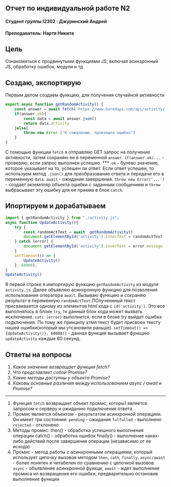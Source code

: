 ## Отчет по индивидуальной работе N2
#### Студент группы I2302 : Джуринский Андрей
#### Преподаватель: Нартя Никита

## Цель
Ознакомиться с продвинутыми функциями JS, включая асинзронный JS, обработку ошибок, модули и тд

## Создаю, экспортирую
Первым делом создаем функцию, для получения случайной активности
```js
export async function getRandomActivity() {
    const answer = await fetch('https://www.boredapi.com/api/activity/')
    if(answer.ok){
        const data = await answer.json()
        return data.activity
    }else{
        throw new Error ('К сожалению, произошла ошибка')
    }
}
```
С помощью функции `fetch` я отправляю GET запрос на получение активности, затем сохраняю ее в переменной `answer`.
`if(answer.ok)...` - проверяю, если запрос выполнен успешно. ***`.ok` - булево значение, которое указывает на то, успешен ли ответ. Если ответ успешен, то используем метод `.json()` для преобразование ответа и передачи его в переменную `data`. `await` - ожидание завершения. `throw new Error('...')` - создает экземпляр объекта ошибки с заданным сообщением и `throw` выбрасывает эту ошибку для ее приема в блок `catch`.

## Ипортируем и дорабатываем
```js
import { getRandomActivity } from "./activity.js";
async function UpdateActivity(){
    try {
        const randomActText = await  getRandomActivity()
        document.getElementById('activity').innerText = randomActText  
    } catch (error) {
        document.getElementById('activity').innerText = error.message
    }
    setTimeout(() => {
        UpdateActivity()
    }, 60000);
}
UpdateActivity()
```
В первой строке я импортирую функцию `getRandomActivity` из модуля `activity.js`. Далее объявляю асинхронную функцию для позволения использования оператора `await`. Вызываю функцию и сохраняю результат в переменную `randomActText`.ПОлучениный текст присваивается одному из элементов html кода с `id('activity')`. Это все выполнялось в блоке `try`, тк данный блок кода может вызвать исключение. `catc (error)` выполнится, если в блоке try выйдет ошибка подключения. По тому же принципу хтмл текст будет присвоен тексту нашей ошибки(который мы утсановили раньше).
`setTimeout() => {UpdateActivity()}, 60000)}` - данная функция вызывает функцию `updateActivity` каждые 60 секунд.

## Ответы на вопросы
1. _Какое значение возвращает функция fetch?_
2. _Что представляет собой Promise?_
3. _Какие методы доступны у объекта Promise?_
4. _Каковы основные различия между использованием async / await и Promise?_
--------------------------------------------------------------
1) Функция `fetch` возвращает объект промис, которы1 является запросом к серверу и ожиданию подключения ответа
2) Промис является объектом - результатом асинхронной операциии. Он имеет три состояния:
`pending` - ожидание
`fulfulled` - выполнено
`rejected` - отклонено
3) Методы промис:
then() - обработка успешного выполнения операции
catch() - обработка ошибок
finally() - выполнение каких-либо действий после завершения операции (независимо от ее исхода)
4) Промис - метод работы с асинхронными операциями, который использует цепочку вызовов методом `then`, `cath`, `finally`. 
`async/await` - более понятен и читабелен по сравнению с цепочкой вызовов. `async` - объявление асинхронной функци; `await` - ждет выполнение промиса ил возвращение его ошибки, предварительно остановив выполнение функции